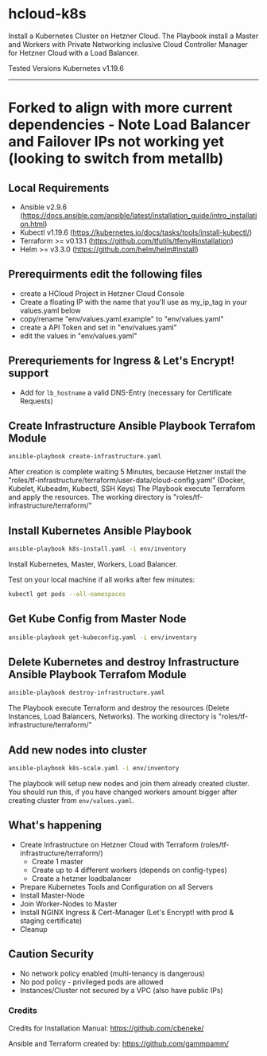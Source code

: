 # hcloud-k8s

Install a Kubernetes Cluster on Hetzner Cloud.
The Playbook install a Master and Workers with Private Networking inclusive Cloud Controller Manager for Hetzner Cloud with a Load Balancer.

Tested Versions Kubernetes v1.19.6

---
# Forked to align with more current dependencies - Note Load Balancer and Failover IPs not working yet (looking to switch from metallb)

## Local Requirements
  - Ansible v2.9.6 (https://docs.ansible.com/ansible/latest/installation_guide/intro_installation.html)
  - Kubectl v1.19.6 (https://kubernetes.io/docs/tasks/tools/install-kubectl/)
  - Terraform >= v0.13.1 (https://github.com/tfutils/tfenv#installation)
  - Helm >= v3.3.0 (https://github.com/helm/helm#install)

## Prerequirments edit the following files
  - create a HCloud Project in Hetzner Cloud Console
  - Create a floating IP with the name that you'll use as my_ip_tag in your values.yaml below
  - copy/rename "env/values.yaml.example" to "env/values.yaml"
  - create a API Token and set in "env/values.yaml"
  - edit the values in "env/values.yaml"

## Prerequriements for Ingress & Let's Encrypt! support
  - Add for `lb_hostname` a valid DNS-Entry (necessary for Certificate Requests)

## Create Infrastructure Ansible Playbook Terrafom Module
```bash
ansible-playbook create-infrastructure.yaml
```
After creation is complete waiting 5 Minutes, because Hetzner install the "roles/tf-infrastructure/terraform/user-data/cloud-config.yaml" (Docker, Kubelet, Kubeadm, Kubectl, SSH Keys)
The Playbook execute Terraform and apply the resources. The working directory is "roles/tf-infrastructure/terraform/"

## Install Kubernetes Ansible Playbook
```bash
ansible-playbook k8s-install.yaml -i env/inventory
```
Install Kubernetes, Master, Workers, Load Balancer.

Test on your local machine if all works after few minutes:
```bash
kubectl get pods --all-namespaces
```

## Get Kube Config from Master Node
```bash
ansible-playbook get-kubeconfig.yaml -i env/inventory
```

## Delete Kubernetes and destroy Infrastructure Ansible Playbook Terrafom Module
```bash
ansible-playbook destroy-infrastructure.yaml
```
The Playbook execute Terraform and destroy the resources (Delete Instances, Load Balancers, Networks). The working directory is "roles/tf-infrastructure/terraform/"

## Add new nodes into cluster
```bash
ansible-playbook k8s-scale.yaml -i env/inventory
```
The playbook will setup new nodes and join them already created cluster. You should run this, if you have changed workers amount bigger after creating cluster from `env/values.yaml`.

## What's happening
  - Create Infrastructure on Hetzner Cloud with Terraform (roles/tf-infrastructure/terraform/)
    - Create 1 master
    - Create up to 4 different workers (depends on config-types)
    - Create a hetzner loadbalancer
  - Prepare Kubernetes Tools and Configuration on all Servers
  - Install Master-Node
  - Join Worker-Nodes to Master
  - Install NGINX Ingress & Cert-Manager (Let's Encrypt! with prod & staging certificate)
  - Cleanup

## Caution Security
  - No network policy enabled (multi-tenancy is dangerous)
  - No pod policy - privileged pods are allowed
  - Instances/Cluster not secured by a VPC (also have public IPs)

### Credits

Credits for Installation Manual: https://github.com/cbeneke/

Ansible and Terraform created by: https://github.com/gammpamm/
